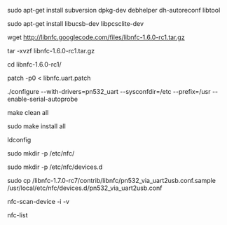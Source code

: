 sudo apt-get install subversion dpkg-dev debhelper dh-autoreconf libtool

sudo apt-get install libuсsb-dev libpcsclite-dev

wget http://libnfc.googlecode.com/files/libnfc-1.6.0-rc1.tar.gz

tar -xvzf libnfc-1.6.0-rc1.tar.gz

cd libnfc-1.6.0-rc1/

patch -p0 < libnfc.uart.patch

./configure --with-drivers=pn532_uart --sysconfdir=/etc --prefix=/usr --enable-serial-autoprobe

make clean all

sudo make install all

ldconfig

sudo mkdir -p /etc/nfc/

sudo mkdir -p /etc/nfc/devices.d

sudo cp /libnfc-1.7.0-rc7/contrib/libnfc/pn532_via_uart2usb.conf.sample /usr/local/etc/nfc/devices.d/pn532_via_uart2usb.conf

nfc-scan-device -i -v

nfc-list
